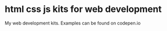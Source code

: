 # html css js kits for web development
My web development kits. Examples can be found on codepen.io
